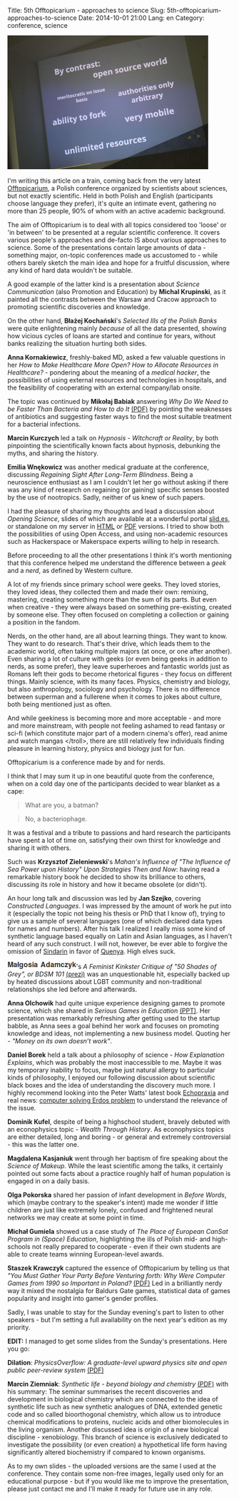 Title: 5th Offtopicarium - approaches to science
Slug: 5th-offtopicarium-approaches-to-science
Date: 2014-10-01 21:00
Lang: en
Category: conference, science

<a href="images/04_offtopicarium/opensource.jpg">
  <img class="article-img" src="images/04_offtopicarium/opensource.jpg" style="width: auto; height: 300px;" title="Opening Science">
</a>

I'm writing this article on a train, coming back from the very latest [Offtopicarium], a Polish conference organized by scientists about sciences, but not exactly scientific. Held in both Polish and English (participants choose language they prefer), it's quite an intimate event, gathering no more than 25 people, 90% of whom with an active academic background.

The aim of Offtopicarium is to deal with all topics considered too 'loose' or 'in between' to be presented at a regular scientific conference. It covers various people's approaches and de-facto IS about various approaches to science. Some of the presentations contain large amounts of data - something major, on-topic conferences made us accustomed to - while others barely sketch the main idea and hope for a fruitful discussion, where any kind of hard data wouldn't be suitable.

A good example of the latter kind is a presentation about *Science Communication* (also Promotion and Education) by **Michal Krupinski**, as it painted all the contrasts between the Warsaw and Cracow approach to promoting scientific discoveries and knowledge.

On the other hand, **Błażej Kochański**'s *Selected Ills of the Polish Banks* were quite enlightening mainly *because* of all the data presented, showing how vicious cycles of loans are started and continue for years, without banks realizing the situation hurting both sides.

**Anna Kornakiewicz**, freshly-baked MD, asked a few valuable questions in her *How to Make Healthcare More Open? How to Allocate Resources in Healthcare?* - pondering about the meaning of a *medical hacker*, the possibilities of using external resources and technologies in hospitals, and the feasibility of cooperating with an external company/lab onsite.

The topic was continued by **Mikołaj Babiak** answering *Why Do We Need to be Faster Than Bacteria and How to do It* [(PDF)](/slides/5th_offtopicarium/Mikolaj_Babiak.pdf) by pointing the weaknesses of antibiotics and suggesting faster ways to find the most suitable treatment for a bacterial infections.

**Marcin Kurczych** led a talk on *Hypnosis - Witchcraft or Reality*, by both pinpointing the scientifically known facts about hypnosis, debunking the myths, and sharing the history.

**Emilia Wnękowicz** was another medical graduate at the conference, discussing *Regaining Sight After Long-Term Blindness*. Being a neuroscience enthusiast as I am I couldn't let her go without asking if there was any kind of research on regaining (or gaining) specific senses boosted by the use of nootropics. Sadly, neither of us knew of such papers.

I had the pleasure of sharing my thoughts and lead a discussion about *Opening Science*, slides of which are available at a wonderful portal [slid.es], or standalone on my server in [HTML] or [PDF] versions. I tried to show both the possibilities of using Open Access, and using non-academic resources such as Hackerspace or Makerspace experts willing to help in research.

Before proceeding to all the other presentations I think it's worth mentioning that this conference helped me understand the difference between a *geek* and a *nerd*, as defined by Western culture. 

A lot of my friends since primary school were geeks. They loved stories, they loved ideas, they collected them and made their own: remixing, mastering, creating something more than the sum of its parts. But even when creative - they were always based on something pre-existing, created by someone else. They often focused on completing a collection or gaining a position in the fandom.

Nerds, on the other hand, are all about learning things. They want to know. They want to do research. That's their drive, which leads them to the academic world, often taking multiple majors (at once, or one after another). Even sharing a lot of culture with geeks (or even being geeks in addition to nerds, as some prefer), they leave superheroes and fantastic worlds just as Romans left their gods to become rhetorical figures - they focus on different things. Mainly science, with its many faces. Physics, chemistry and biology, but also anthropology, sociology and psychology. There is no difference between superman and a fullerene when it comes to jokes about culture, both being mentioned just as often.

And while geekiness is becoming more and more acceptable - and more and more mainstream, with people not feeling ashamed to read fantasy or sci-fi (which constitute major part of a modern cinema's offer), read anime and watch mangas &lt;/troll&gt;, there are still relatively few individuals finding pleasure in learning history, physics and biology just for fun.

Offtopicarium is a conference made by and for nerds.

I think that I may sum it up in one beautiful quote from the conference, when on a cold day one of the participants decided to wear blanket as a cape:
>What are you, a batman?

>No, a bacteriophage.

It was a festival and a tribute to passions and hard research the participants have spent a lot of time on, satisfying their own thirst for knowledge and sharing it with others.

Such was **Krzysztof Zieleniewski**'s *Mahan's Influence of "The Influence of Sea Power upon History" Upon Strategies Then and Now*: having read a remarkable history book he decided to show its brilliance to others, discussing its role in history and how it became obsolete (or didn't).

An hour long talk and discussion was led by **Jan Szejko**, covering *Constructed Languages*. I was impressed by the amount of work he put into it (especially the topic not being his thesis or PhD that I know of), trying to give us a sample of several languages (one of which declared data types for names and numbers). After his talk I realized I really miss some kind of synthetic language based equally on Latin and Asian languages, as I haven't heard of any such construct. I will not, however, be ever able to forgive the omission of [Sindarin] in favor of [Quenya]. High elves suck.

<img src="images/04_offtopicarium/malgosia.png" style="margin-bottom: -1px;"></img>'s *A Feminist Kinkster Critique of "50 Shades of Grey", or BDSM 101* [(prezi)](http://prezi.com/vrhctcb1ekw_/a-feminist-kinkster-critique-of-fsog/) was an unquestionable hit, especially backed up by heated discussions about LGBT community and non-traditional relationships she led before and afterwards.

**Anna Olchowik** had quite unique experience designing games to promote science, which she shared in *Serious Games in Education* [(PPT)](slides/5th_offtopicarium/anna_olchowik.ppt). Her presentation was remarkably refreshing after getting used to the startup babble, as Anna sees a goal behind her work and focuses on promoting knowledge and ideas, not implementing a new business model. Quoting her - *"Money on its own doesn’t work"*.

**Daniel Borek** held a talk about a philosophy of science - *How Explanation Explains*, which was probably the most inaccessible to me. Maybe it was my temporary inability to focus, maybe just natural allergy to particular kinds of philosophy, I enjoyed our following discussion about scientific black boxes and the idea of understanding the discovery much more. I highly recommend looking into the Peter Watts' latest book [Echopraxia] and real news: [computer solving Erdos problem] to understand the relevance of the issue.

**Dominik Kufel**, despite of being a highschool student, bravely debuted with an econophysics topic - *Wealth Through History*. As econophysics topics are either detailed, long and boring - or general and extremely controversial - this was the latter one.

**Magdalena Kasjaniuk** went through her baptism of fire speaking about the *Science of Makeup*. While the least scientific among the talks, it certainly pointed out some facts about a practice roughly half of human population is engaged in on a daily basis.

**Olga Pokorska** shared her passion of infant development in *Before Words*, which (maybe contrary to the speaker's intent) made me wonder if little children are just like extremely lonely, confused and frightened neural networks we may create at some point in time.

**Michał Gumiela** showed us a case study of *The Place of European CanSat Program in (Space) Education*, highlighting the ills of Polish mid- and high-schools not really prepared to cooperate - even if their own students are able to create teams winning European-level awards.

**Staszek Krawczyk** captured the essence of Offtopicarium by telling us that *"You Must Gather Your Party Before Venturing forth: Why Were Computer Games from 1990 so Important in Poland?* [(PDF)](slides/5th_offtopicarium/staszek_krawczyk.pdf) Led in a brilliantly nerdy way it mixed the nostalgia for Baldurs Gate games, statistical data of games popularity and insight into gamer's gender profiles.

Sadly, I was unable to stay for the Sunday evening's part to listen to other speakers - but I'm setting a full availability on the next year's edition as my priority.

**EDIT:** I managed to get some slides from the Sunday's presentations. Here you go:

**Dilation**: *PhysicsOverflow: A graduate-level upward physics site and open public peer-review system* [(PDF)](slides/5th_offtopicarium/PhysicsOverflow.pdf)

**Marcin Ziemniak**: *Synthetic life - beyond biology and chemistry* [(PDF)](slides/5th_offtopicarium/M-Ziemniak-Synthetic-life-2.pdf) with his summary: The seminar summarises the recent discoveries and development in biological chemistry which are connected to the idea of  synthetic life such as new synthetic analogues of DNA, extended genetic code and so called bioorthogonal chemistry, which allow us to introduce chemical modifications to proteins, nucleic acids and other biomolecules in the living organism. Another discussed idea is origin of a new biological discipline - xenobiology. This branch of science is exclusively dedicated to investigate the possibility (or even creation) a hypothetical life form having significantly altered biochemistry if compared to known organisms.

As to my own slides - the uploaded versions are the same I used at the conference. They contain some non-free images, legally used only for an educational purpose - but if you would like me to improve the presentation, please just contact me and I'll make it ready for future use in any role.

[Offtopicarium]: http://offtopicarium.wikidot.com/
[slid.es]: https://slides.com/pawelchojnacki/openingscience/
[html]: slides/5th_offtopicarium/openingscience.html
[pdf]: slides/5th_offtopicarium/openingscience.pdf
[computer solving Erdos problem]: http://www.independent.co.uk/life-style/gadgets-and-tech/news/computer-cracks-erds-puzzle--but-no-human-brain-can-check-the-answer-9137097.html
[Echopraxia]: http://rifters.com/
[Sindarin]: http://en.wikipedia.org/wiki/Sindarin
[Quenya]: http://en.wikipedia.org/wiki/Quenya

